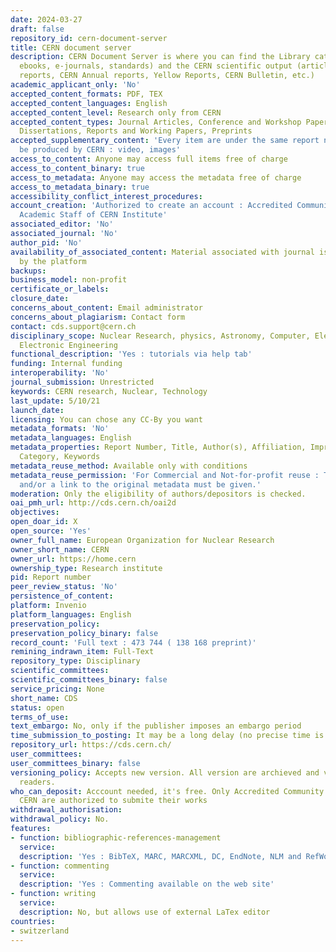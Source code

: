 ```yaml
---
date: 2024-03-27
draft: false
repository_id: cern-document-server
title: CERN document server
description: CERN Document Server is where you can find the Library catalogue (books,
  ebooks, e-journals, standards) and the CERN scientific output (articles, preprints,
  reports, CERN Annual reports, Yellow Reports, CERN Bulletin, etc.)
academic_applicant_only: 'No'
accepted_content_formats: PDF, TEX
accepted_content_languages: English
accepted_content_level: Research only from CERN
accepted_content_types: Journal Articles, Conference and Workshop Papers, Theses and
  Dissertations, Reports and Working Papers, Preprints
accepted_supplementary_content: 'Every item are under the same report number and must
  be produced by CERN : video, images'
access_to_content: Anyone may access full items free of charge
access_to_content_binary: true
access_to_metadata: Anyone may access the metadata free of charge
access_to_metadata_binary: true
accessibility_conflict_interest_procedures:
account_creation: 'Authorized to create an account : Accredited Community Members,
  Academic Staff of CERN Institute'
associated_editor: 'No'
associated_journal: 'No'
author_pid: 'No'
availability_of_associated_content: Material associated with journal is hosted also
  by the platform
backups:
business_model: non-profit
certificate_or_labels:
closure_date:
concerns_about_content: Email administrator
concerns_about_plagiarism: Contact form
contact: cds.support@cern.ch
disciplinary_scope: Nuclear Research, physics, Astronomy, Computer, Electrical and
  Electronic Engineering
functional_description: 'Yes : tutorials via help tab'
funding: Internal funding
interoperability: 'No'
journal_submission: Unrestricted
keywords: CERN research, Nuclear, Technology
last_update: 5/10/21
launch_date:
licensing: You can chose any CC-By you want
metadata_formats: 'No'
metadata_languages: English
metadata_properties: Report Number, Title, Author(s), Affiliation, Imprint, Subject
  Category, Keywords
metadata_reuse_method: Available only with conditions
metadata_reuse_permission: 'For Commercial and Not-for-profit reuse : The OAI Identifier
  and/or a link to the original metadata must be given.'
moderation: Only the eligibility of authors/depositors is checked.
oai_pmh_url: http://cds.cern.ch/oai2d
objectives:
open_doar_id: X
open_source: 'Yes'
owner_full_name: European Organization for Nuclear Research
owner_short_name: CERN
owner_url: https://home.cern
ownership_type: Research institute
pid: Report number
peer_review_status: 'No'
persistence_of_content:
platform: Invenio
platform_languages: English
preservation_policy:
preservation_policy_binary: false
record_count: 'Full text : 473 744 ( 138 168 preprint)'
remining_indrawn_item: Full-Text
repository_type: Disciplinary
scientific_committees:
scientific_committees_binary: false
service_pricing: None
short_name: CDS
status: open
terms_of_use:
text_embargo: No, only if the publisher imposes an embargo period
time_submission_to_posting: It may be a long delay (no precise time is written)
repository_url: https://cds.cern.ch/
user_committees:
user_committees_binary: false
versioning_policy: Accepts new version. All version are archieved and visible for
  readers.
who_can_deposit: Acccount needed, it's free. Only Accredited Community Members of
  CERN are authorized to submite their works
withdrawal_authorisation:
withdrawal_policy: No.
features:
- function: bibliographic-references-management
  service:
  description: 'Yes : BibTeX, MARC, MARCXML, DC, EndNote, NLM and RefWorks'
- function: commenting
  service:
  description: 'Yes : Commenting available on the web site'
- function: writing
  service:
  description: No, but allows use of external LaTex editor
countries:
- switzerland
---
```



